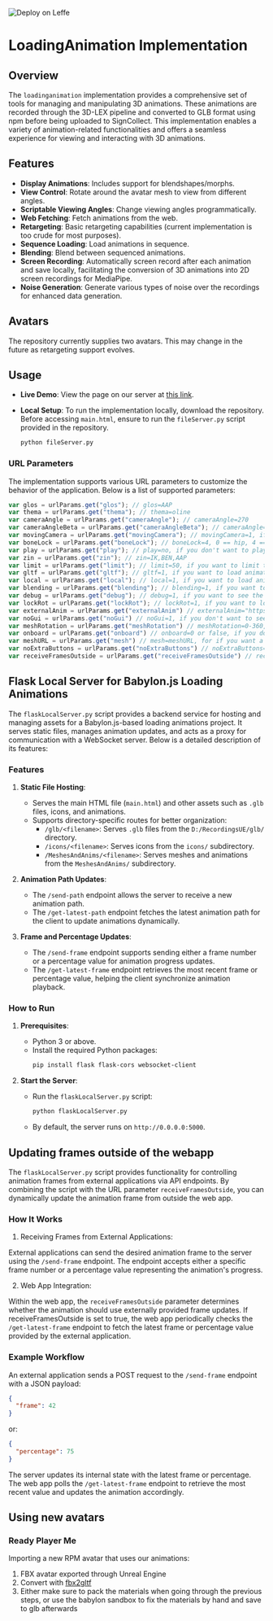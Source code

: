 ![Deploy on Leffe](https://github.com/J-Andersen-UvA/BabylonSignLab/actions/workflows/main.yml/badge.svg)

# LoadingAnimation Implementation

## Overview
The `loadinganimation` implementation provides a comprehensive set of tools for managing and manipulating 3D animations. These animations are recorded through the 3D-LEX pipeline and converted to GLB format using npm before being uploaded to SignCollect. This implementation enables a variety of animation-related functionalities and offers a seamless experience for viewing and interacting with 3D animations.

## Features
- **Display Animations**: Includes support for blendshapes/morphs.
- **View Control**: Rotate around the avatar mesh to view from different angles.
- **Scriptable Viewing Angles**: Change viewing angles programmatically.
- **Web Fetching**: Fetch animations from the web.
- **Retargeting**: Basic retargeting capabilities (current implementation is too crude for most purposes).
- **Sequence Loading**: Load animations in sequence.
- **Blending**: Blend between sequenced animations.
- **Screen Recording**: Automatically screen record after each animation and save locally, facilitating the conversion of 3D animations into 2D screen recordings for MediaPipe.
- **Noise Generation**: Generate various types of noise over the recordings for enhanced data generation.

## Avatars
The repository currently supplies two avatars. This may change in the future as retargeting support evolves.

## Usage
- **Live Demo**: View the page on our server at [this link](https://leffe.science.uva.nl:8043/jari/BabylonSignLab/LoadingAnimation/main.html).
- **Local Setup**: To run the implementation locally, download the repository. Before accessing `main.html`, ensure to run the `fileServer.py` script provided in the repository.

  ```sh
  python fileServer.py
  ```
### URL Parameters
The implementation supports various URL parameters to customize the behavior of the application. Below is a list of supported parameters:

```javascript
var glos = urlParams.get("glos"); // glos=AAP
var thema = urlParams.get("thema"); // thema=oline
var cameraAngle = urlParams.get("cameraAngle"); // cameraAngle=270
var cameraAngleBeta = urlParams.get("cameraAngleBeta"); // cameraAngle=270
var movingCamera = urlParams.get("movingCamera"); // movingCamera=1, if you want the camera to keep moving
var boneLock = urlParams.get("boneLock"); // boneLock=4, 0 == hip, 4 == neck, etc.
var play = urlParams.get("play"); // play=no, if you don't want to play the animation
var zin = urlParams.get("zin"); // zin=IK,BEN,AAP
var limit = urlParams.get("limit"); // limit=50, if you want to limit the number of animations
var gltf = urlParams.get("gltf"); // gltf=1, if you want to load animations with gltf extension
var local = urlParams.get("local"); // local=1, if you want to load animations from a local folder
var blending = urlParams.get("blending"); // blending=1, if you want to blend animations
var debug = urlParams.get("debug"); // debug=1, if you want to see the debug terminal
var lockRot = urlParams.get("lockRot"); // lockRot=1, if you want to lock the animation hips to not rotate (useful when you want the animation to always be centered)
var externalAnim = urlParams.get("externalAnim") // externalAnim="https://leffe.science.uva.nl:8043/gebarenoverleg_media/fbx/appel.glb", if you want to load animations from external source
var noGui = urlParams.get("noGui") // noGui=1, if you don't want to see the GUI
var meshRotation = urlParams.get("meshRotation") // meshRotation=0-360, if you want to rotate the mesh container y-rotation
var onboard = urlParams.get("onboard") // onboard=0 or false, if you dont want to play the onboard animation
var meshURL = urlParams.get("mesh") // mesh=meshURL, for if you want a specific mesh to be loaded
var noExtraButtons = urlParams.get("noExtraButtons") // noExtraButtons=1 or true, for if you want no extra buttons
var receiveFramesOutside = urlParams.get("receiveFramesOutside") // receiveFramesOutside=1 or true, for if you want to receive frames from outside
```

## Flask Local Server for Babylon.js Loading Animations

The `flaskLocalServer.py` script provides a backend service for hosting and managing assets for a Babylon.js-based loading animations project. It serves static files, manages animation updates, and acts as a proxy for communication with a WebSocket server. Below is a detailed description of its features:

### Features

1. **Static File Hosting**:
   - Serves the main HTML file (`main.html`) and other assets such as `.glb` files, icons, and animations.
   - Supports directory-specific routes for better organization:
     - `/glb/<filename>`: Serves `.glb` files from the `D:/RecordingsUE/glb/` directory.
     - `/icons/<filename>`: Serves icons from the `icons/` subdirectory.
     - `/MeshesAndAnims/<filename>`: Serves meshes and animations from the `MeshesAndAnims/` subdirectory.

3. **Animation Path Updates**:
   - The `/send-path` endpoint allows the server to receive a new animation path.
   - The `/get-latest-path` endpoint fetches the latest animation path for the client to update animations dynamically.

4. **Frame and Percentage Updates**:
   - The `/send-frame` endpoint supports sending either a frame number or a percentage value for animation progress updates.
   - The `/get-latest-frame` endpoint retrieves the most recent frame or percentage value, helping the client synchronize animation playback.

### How to Run

1. **Prerequisites**:
   - Python 3 or above.
   - Install the required Python packages:
     ```bash
     pip install flask flask-cors websocket-client
     ```

2. **Start the Server**:
   - Run the `flaskLocalServer.py` script:
     ```bash
     python flaskLocalServer.py
     ```
   - By default, the server runs on `http://0.0.0.0:5000`.

## Updating frames outside of the webapp
The `flaskLocalServer.py` script provides functionality for controlling animation frames from external applications via API endpoints. By combining the script with the URL parameter `receiveFramesOutside`, you can dynamically update the animation frame from outside the web app.

### How It Works
1. Receiving Frames from External Applications:

External applications can send the desired animation frame to the server using the `/send-frame` endpoint.
The endpoint accepts either a specific frame number or a percentage value representing the animation's progress.

2. Web App Integration:

Within the web app, the `receiveFramesOutside` parameter determines whether the animation should use externally provided frame updates.
If receiveFramesOutside is set to true, the web app periodically checks the `/get-latest-frame` endpoint to fetch the latest frame or percentage value provided by the external application.

### Example Workflow
An external application sends a POST request to the `/send-frame` endpoint with a JSON payload:

```json
{
  "frame": 42
}
```
or:

```json
{
  "percentage": 75
}
```
The server updates its internal state with the latest frame or percentage.
The web app polls the `/get-latest-frame` endpoint to retrieve the most recent value and updates the animation accordingly.

## Using new avatars
### Ready Player Me
Importing a new RPM avatar that uses our animations:
1. FBX avatar exported through Unreal Engine
2. Convert with [fbx2gltf](https://www.npmjs.com/package/fbx2gltf)
3. Either make sure to pack the materials when going through the previous steps, or use the babylon sandbox to fix the materials by hand and save to glb afterwards


